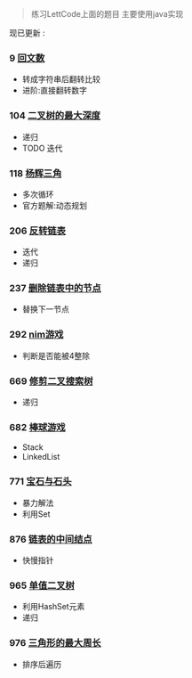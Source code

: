 
>练习LettCode上面的题目 主要使用java实现

现已更新 : 

### 9 [回文数](https://github.com/fantasygg/LettCode-Practice/blob/master/src/main/java/lettcode/palindrome_number/Solution.java)

- 转成字符串后翻转比较
- 进阶:直接翻转数字

### 104 [二叉树的最大深度](https://github.com/fantasygg/LettCode-Practice/blob/master/src/main/java/lettcode/maximum_depth_of_binaryTree/Solution.java)

- 递归
- TODO 迭代

### 118 [杨辉三角](https://github.com/fantasygg/LettCode-Practice/blob/master/src/main/java/lettcode/pascals_triangle/Solution.java)

- 多次循环
- 官方题解:动态规划

### 206 [反转链表](https://github.com/fantasygg/LettCode-Practice/blob/master/src/main/java/lettcode/reverse_linked_list/Solution.java)

- 迭代
- 递归
 
### 237 [删除链表中的节点](https://github.com/fantasygg/LettCode-Practice/blob/master/src/main/java/lettcode/delete_node_in_a_linkedList/Solution.java)
 
- 替换下一节点

### 292 [nim游戏](https://github.com/fantasygg/LettCode-Practice/blob/master/src/main/java/lettcode/nim_game/Solution.java)

- 判断是否能被4整除

### 669 [修剪二叉搜索树](https://github.com/fantasygg/LettCode-Practice/blob/master/src/main/java/lettcode/trim_a_binary_search_tree/Solution.java)

- 递归 

### 682 [棒球游戏](https://github.com/fantasygg/LettCode-Practice/blob/master/src/main/java/lettcode/baseball_game/Solution.java)

- Stack
- LinkedList

### 771 [宝石与石头](https://github.com/fantasygg/LettCode-Practice/blob/master/src/main/java/lettcode/jewels_and_stones/Solution.java)         

- 暴力解法
- 利用Set

### 876 [链表的中间结点](https://github.com/fantasygg/LettCode-Practice/blob/master/src/main/java/lettcode/middle_of_the_linked_list/Solution.java)

- 快慢指针


### 965 [单值二叉树](https://github.com/fantasygg/LettCode-Practice/blob/master/src/main/java/lettcode/univalued_binary_tree/Solution.java)

- 利用HashSet元素
- 递归

### 976 [三角形的最大周长](https://github.com/fantasygg/LettCode-Practice/blob/master/src/main/java/lettcode/largest_perimeter_triangle/Solution.java)

- 排序后遍历